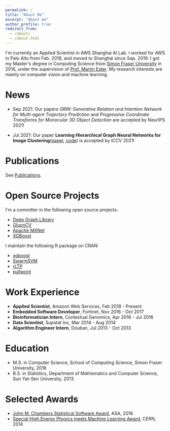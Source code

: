 ```yaml
---
permalink: /
title: "About Me"
excerpt: "About me"
author_profile: true
redirect_from: 
  - /about/
  - /about.html
---
```


I'm currently an Applied Scientist in AWS Shanghai AI Lab. I worked for AWS in Palo Alto from Feb. 2018, and moved to Shanghai since Sep. 2019. I got my Master's degree in Computing Science from [Simon Fraser University](https://www.sfu.ca/) in 2016, under the supervision of [Prof. Martin Ester](https://www.cs.sfu.ca/~ester/). My research interests are mainly on computer vision and machine learning.

# News

- Sep 2021: Our papers *GRIN: Generative Relation and Intention Network for Multi-agent Trajectory Prediction* and *Progressive Coordinate Transforms for Monocular 3D Object Detection* are accepted by NeurIPS 2021!

- Jul 2021: Our paper **Learning Hierarchical Graph Neural Networks for Image Clustering**([paper](https://arxiv.org/abs/2107.01319), [code](https://github.com/dmlc/dgl/tree/master/examples/pytorch/hilander)) is accepted by ICCV 2021!

# Publications

See [Publications](https://hetong007.github.io/publications/).

# Open Source Projects

I'm a committer in the following open source projects:

- [Deep Graph Library](https://www.dgl.ai/)
- [GluonCV](https://gluon-cv.mxnet.io/)
- [Apache MXNet](https://mxnet.apache.org/)
- [XGBoost](https://xgboost.ai/)

I maintain the following R package on CRAN:

- [xgboost](https://cran.r-project.org/web//packages/xgboost/index.html)
- [SwarmSVM](https://cran.r-project.org/web//packages/SwarmSVM/index.html)
- [rLTP](https://cran.r-project.org/web//packages/rLTP/index.html)
- [pullword](https://cran.r-project.org/web//packages/pullword/index.html)

# Work Experience

- **Applied Scientist**, Amazon Web Services, Feb 2018 - Present
- **Embedded Software Developer**, Fortinet, Nov 2016 - Oct 2017
- **Bioinformatician Intern**, Contextual Genomics, Apr 2016 - Jul 2016
- **Data Scientist**, Supstat Inc, Mar 2014 - Aug 2014
- **Algorithm Engineer Intern**, Douban, Jul 2013 - Oct 2013

# Education

- M.S. in Computer Science, School of Computing Science, Simon Fraser University, 2016
- B.S. in Statistics, Department of Mathematics and Computer Science, Sun Yat-Sen University, 2013

# Selected Awards

- [John M. Chambers Statistical Software Award](http://stat-computing.org/awards/jmc/winners.html), ASA, 2016
- [Special High Energy Physics meets Machine Learning Award](https://atlas.cern/updates/atlas-news/machine-learning-wins-higgs-challenge), CERN, 2014

